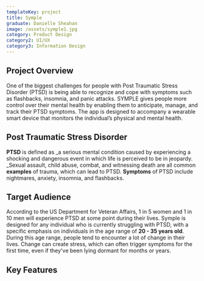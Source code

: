 ```yaml
---
templateKey: project
title: Symple
graduate: Danielle Sheahan
image: /assets/symple1.jpg
category: Product Design
category2: UI/UX
category3: Information Design
---
```

## Project Overview

One of the biggest challenges for people with Post Traumatic Stress Disorder (PTSD) is being able to recognize and cope with symptoms such as flashbacks, insomnia, and panic attacks. SYMPLE gives people more control over their mental health by enabling them to anticipate, manage, and track their PTSD symptoms. The app is designed to accompany a wearable smart device that monitors the individual’s physical and mental health.

## Post Traumatic Stress Disorder

**PTSD** is defined as _a serious mental condition caused by experiencing a shocking and dangerous event in which life is perceived to be in jeopardy. _Sexual assault, child abuse, combat, and witnessing death are all common **examples** of trauma, which can lead to PTSD. **Symptoms** of PTSD include nightmares, anxiety, insomnia, and flashbacks.

## Target Audience

According to the US Department for Veteran Affairs, 1 in 5 women and 1 in 10 men will experience PTSD at some point during their lives. Symple is designed for any individual who is currently struggling with PTSD, with a specific emphasis on individuals in the age range of **20 - 35 years old**. During this age range, people tend to encounter a lot of change in their lives. Change can create stress, which can often trigger symptoms for the first time, even if they've been lying dormant for months or years.

## Key Features
